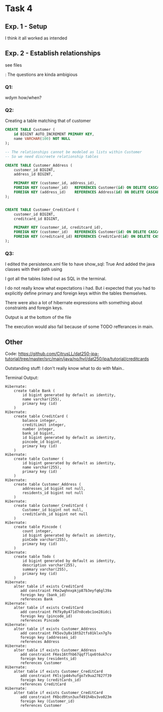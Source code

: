 # Task 4

## Exp. 1 - Setup
I think it all worked as intended

## Exp. 2 - Establish relationships
see files

: The questions are kinda ambigious
### Q1: 
wdym how/when?

### Q2:
Creating a table matching that of customer

```SQL
CREATE TABLE Customer (
    id BIGINT AUTO_INCREMENT PRIMARY KEY,
    name VARCHAR(100) NOT NULL
);

-- The relationships cannot be modeled as lists within Customer
-- So we need discreete relationship tables

CREATE TABLE Customer_Address (
    customer_id BIGINT,
    address_id BIGINT,

    PRIMARY KEY (customer_id, address_id),
    FOREIGN KEY (customer_id)   REFERENCES Customer(id) ON DELETE CASCADE,
    FOREIGN KEY (address_id)    REFERENCES Address(id) ON DELETE CASCADE
);


CREATE TABLE Customer_CreditCard (
    customer_id BIGINT,
    creditcard_id BIGINT,

    PRIMARY KEY (customer_id, creditcard_id),
    FOREIGN KEY (customer_id)   REFERENCES Customer(id) ON DELETE CASCADE,
    FOREIGN KEY (creditcard_id) REFERENCES CreditCard(id) ON DELETE CASCADE
);

```

### Q3:
I edited the persistence.xml file to have show_sql: True
And added the java classes with their path using <class>

I got all the tables listed out as SQL in the terminal.

I do not really know what expectations i had. 
But i expected that you had to explicitly define primary and foreign keys within the tables themselves.

There were also a lot of hibernate expressions with something about constraints and foregin keys.

Output is at the bottom of the file

The execution would also fail because of some TODO refferances in main. 

## Other
Code:
https://github.com/CitrusLL/dat250-jpa-tutorial/tree/master/src/main/java/no/hvl/dat250/jpa/tutorial/creditcards 

Outstanding stuff:
I don't really know what to do with Main..

Terminal Output:
```
Hibernate: 
    create table Bank (
        id bigint generated by default as identity,
        name varchar(255),
        primary key (id)
    )
Hibernate: 
    create table CreditCard (
        balance integer,
        creditLimit integer,
        number integer,
        bank_id bigint,
        id bigint generated by default as identity,
        pincode_id bigint,
        primary key (id)
    )
Hibernate: 
    create table Customer (
        id bigint generated by default as identity,
        name varchar(255),
        primary key (id)
    )
Hibernate: 
    create table Customer_Address (
        addresses_id bigint not null,
        residents_id bigint not null
    )
Hibernate: 
    create table Customer_CreditCard (
        Customer_id bigint not null,
        creditCards_id bigint not null
    )
Hibernate: 
    create table Pincode (
        count integer,
        id bigint generated by default as identity,
        pinCode varchar(255),
        primary key (id)
    )
Hibernate: 
    create table Todo (
        id bigint generated by default as identity,
        description varchar(255),
        summary varchar(255),
        primary key (id)
    )
Hibernate: 
    alter table if exists CreditCard 
       add constraint FKe2wqhnxpkjp87b3eyfq6gl39a 
       foreign key (bank_id) 
       references Bank
Hibernate: 
    alter table if exists CreditCard 
       add constraint FKfky0y471d7n8cebc1oe28idci 
       foreign key (pincode_id) 
       references Pincode
Hibernate: 
    alter table if exists Customer_Address 
       add constraint FK5ov3y8x18tb2tfs01klxn7g7o 
       foreign key (addresses_id) 
       references Address
Hibernate: 
    alter table if exists Customer_Address 
       add constraint FKes16tfhb67qqf7lqx6t6uk7cv 
       foreign key (residents_id) 
       references Customer
Hibernate: 
    alter table if exists Customer_CreditCard 
       add constraint FKlsjp44vhufgo7x9ua27827f39 
       foreign key (creditCards_id) 
       references CreditCard
Hibernate: 
    alter table if exists Customer_CreditCard 
       add constraint FKbcd9tsn3uxf491h4bv3vo023m 
       foreign key (Customer_id) 
       references Customer
```